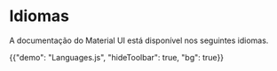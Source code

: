 # Idiomas

<p class="description">A documentação do Material UI está disponível nos seguintes idiomas.</p>

{{"demo": "Languages.js", "hideToolbar": true, "bg": true}}
